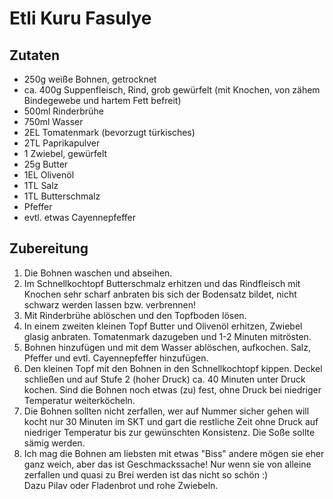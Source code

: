 # Etli Kuru Fasulye

## Zutaten

- 250g weiße Bohnen, getrocknet
- ca. 400g Suppenfleisch, Rind, grob gewürfelt (mit Knochen, von zähem Bindegewebe und hartem Fett befreit)
- 500ml Rinderbrühe
- 750ml Wasser
- 2EL Tomatenmark (bevorzugt türkisches)
- 2TL Paprikapulver
- 1 Zwiebel, gewürfelt
- 25g Butter
- 1EL Olivenöl
- 1TL Salz
- 1TL Butterschmalz
- Pfeffer
- evtl. etwas Cayennepfeffer

## Zubereitung

1. Die Bohnen waschen und abseihen.
1. Im Schnellkochtopf Butterschmalz erhitzen und das Rindfleisch mit Knochen sehr scharf anbraten bis sich der Bodensatz bildet, nicht schwarz werden lassen bzw. verbrennen!
1. Mit Rinderbrühe ablöschen und den Topfboden lösen.
1. In einem zweiten kleinen Topf Butter und Olivenöl erhitzen, Zwiebel glasig anbraten. Tomatenmark dazugeben und 1-2 Minuten mitrösten.
1. Bohnen hinzufügen und mit dem Wasser ablöschen, aufkochen. Salz, Pfeffer und evtl. Cayennepfeffer hinzufügen.
1. Den kleinen Topf mit den Bohnen in den Schnellkochtopf kippen. Deckel schließen und auf Stufe 2 (hoher Druck) ca. 40 Minuten unter Druck kochen. Sind die Bohnen noch etwas (zu) fest, ohne Druck bei niedriger Temperatur weiterköcheln.
1. Die Bohnen sollten nicht zerfallen, wer auf Nummer sicher gehen will kocht nur 30 Minuten im SKT und gart die restliche Zeit ohne Druck auf niedriger Temperatur bis zur gewünschten Konsistenz. Die Soße sollte sämig werden.
1. Ich mag die Bohnen am liebsten mit etwas "Biss" andere mögen sie eher ganz weich, aber das ist Geschmackssache! Nur wenn sie von alleine zerfallen und quasi zu Brei werden ist das nicht so schön :)<br>Dazu Pilav oder Fladenbrot und rohe Zwiebeln.
